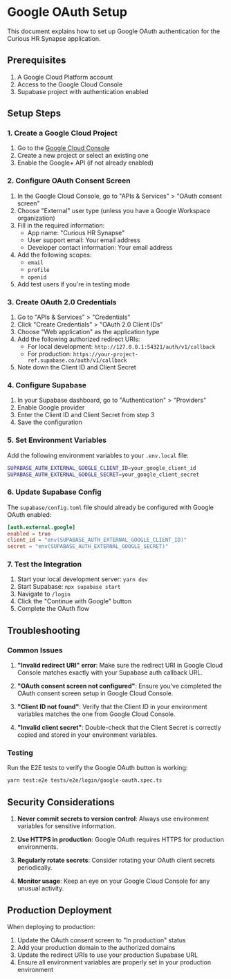 # Google OAuth Setup

This document explains how to set up Google OAuth authentication for the Curious HR Synapse application.

## Prerequisites

1. A Google Cloud Platform account
2. Access to the Google Cloud Console
3. Supabase project with authentication enabled

## Setup Steps

### 1. Create a Google Cloud Project

1. Go to the [Google Cloud Console](https://console.cloud.google.com/)
2. Create a new project or select an existing one
3. Enable the Google+ API (if not already enabled)

### 2. Configure OAuth Consent Screen

1. In the Google Cloud Console, go to "APIs & Services" > "OAuth consent screen"
2. Choose "External" user type (unless you have a Google Workspace organization)
3. Fill in the required information:
   - App name: "Curious HR Synapse"
   - User support email: Your email address
   - Developer contact information: Your email address
4. Add the following scopes:
   - `email`
   - `profile`
   - `openid`
5. Add test users if you're in testing mode

### 3. Create OAuth 2.0 Credentials

1. Go to "APIs & Services" > "Credentials"
2. Click "Create Credentials" > "OAuth 2.0 Client IDs"
3. Choose "Web application" as the application type
4. Add the following authorized redirect URIs:
   - For local development: `http://127.0.0.1:54321/auth/v1/callback`
   - For production: `https://your-project-ref.supabase.co/auth/v1/callback`
5. Note down the Client ID and Client Secret

### 4. Configure Supabase

1. In your Supabase dashboard, go to "Authentication" > "Providers"
2. Enable Google provider
3. Enter the Client ID and Client Secret from step 3
4. Save the configuration

### 5. Set Environment Variables

Add the following environment variables to your `.env.local` file:

```bash
SUPABASE_AUTH_EXTERNAL_GOOGLE_CLIENT_ID=your_google_client_id
SUPABASE_AUTH_EXTERNAL_GOOGLE_SECRET=your_google_client_secret
```

### 6. Update Supabase Config

The `supabase/config.toml` file should already be configured with Google OAuth enabled:

```toml
[auth.external.google]
enabled = true
client_id = "env(SUPABASE_AUTH_EXTERNAL_GOOGLE_CLIENT_ID)"
secret = "env(SUPABASE_AUTH_EXTERNAL_GOOGLE_SECRET)"
```

### 7. Test the Integration

1. Start your local development server: `yarn dev`
2. Start Supabase: `npx supabase start`
3. Navigate to `/login`
4. Click the "Continue with Google" button
5. Complete the OAuth flow

## Troubleshooting

### Common Issues

1. **"Invalid redirect URI" error**: Make sure the redirect URI in Google Cloud Console matches exactly with your Supabase auth callback URL.

2. **"OAuth consent screen not configured"**: Ensure you've completed the OAuth consent screen setup in Google Cloud Console.

3. **"Client ID not found"**: Verify that the Client ID in your environment variables matches the one from Google Cloud Console.

4. **"Invalid client secret"**: Double-check that the Client Secret is correctly copied and stored in your environment variables.

### Testing

Run the E2E tests to verify the Google OAuth button is working:

```bash
yarn test:e2e tests/e2e/login/google-oauth.spec.ts
```

## Security Considerations

1. **Never commit secrets to version control**: Always use environment variables for sensitive information.

2. **Use HTTPS in production**: Google OAuth requires HTTPS for production environments.

3. **Regularly rotate secrets**: Consider rotating your OAuth client secrets periodically.

4. **Monitor usage**: Keep an eye on your Google Cloud Console for any unusual activity.

## Production Deployment

When deploying to production:

1. Update the OAuth consent screen to "In production" status
2. Add your production domain to the authorized domains
3. Update the redirect URIs to use your production Supabase URL
4. Ensure all environment variables are properly set in your production environment

